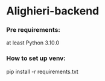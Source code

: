 # Alighieri-backend

### Pre requirements:
at least Python 3.10.0
### How to set up venv:
pip install -r requirements.txt
